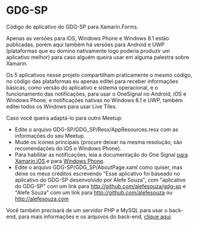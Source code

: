 GDG-SP
=====

Código do aplicativo do GDG-SP para Xamarin.Forms.

Apenas as versões para iOS, Windows Phone e Windows 8.1 estão publicadas, porém aqui também há versões para Android e UWP (plataformas que eu domino nativamente logo poderia produzir um aplicativo melhor) para caso alguém queira usar em alguma palestra sobre Xamarin.

Os 5 aplicativos nesse projeto compartilham praticamente o mesmo código, no código das plataformas eu apenas editei para receber informações básicas, como versão do aplicativo e sistema operacional, e o funcionamento das notificações, para usar o OneSignal no Android, iOS e Windows Phone, e notificações nativas no Windows 8.1 e UWP, também editei todos os Windows para usar Live Tiles.

Caso você queira adaptá-lo para outro Meetup:

- Edite o arquivo GDG-SP/GDG_SP/Resx/AppResources.resx com as informações do seu Meetup.
- Mude os ícones principais (procure deixar na mesma resolução, são recomendações do iOS e Windows Phone).
- Para habilitar as notificações, leia a documentação do One Signal [para Xamarin.iOS](https://documentation.onesignal.com/docs/using-onesignal-in-your-xamarin-sdk-app) e para [Windows Phone](https://documentation.onesignal.com/docs/windows-phone-native-sdk-overview).
- Edite o arquivo GDG-SP/GDG_SP/AboutPage.xaml como quiser, mas deixe os meus créditos escrevendo "Esse aplicativo foi baseado no aplicativo do GDG-SP desenvolvido por Alefe Souza", com "aplicativo do GDG-SP" com um link para http://github.com/alefesouza/gdg-sp e "Alefe Souza" com um link para http://github.com/alefesouza ou http://alefesouza.com

Você também precisará de um servidor PHP e MySQL para usar o back-end, para mais informações e os arquivos do back-end, [clique aqui](https://github.com/alefesouza/gdg-sp/tree/master/Back-end).
